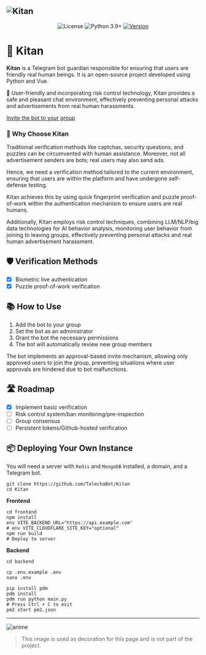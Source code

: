 ![Kitan](https://github.com/TelechaBot/Kitan/blob/main/.github/project_cover.webp?raw=true)
---
<p align="center">
  <img alt="License" src="https://img.shields.io/badge/LICENSE-Apache%202.0-blue.svg" />
  <img src="https://img.shields.io/badge/Python-3.9%2B-green.svg" alt="Python 3.9+" />
  <a href="https://github.com/TelechaBot/Kitan/releases"><img src="https://img.shields.io/github/v/release/TelechaBot/Kitan?style=plastic" alt="Version" ></a>
</p>

# 🌟 Kitan

**Kitan** is a Telegram bot guardian responsible for ensuring that users are friendly real human beings. It is an
open-source project developed using Python and Vue.

👋 User-friendly and incorporating risk control technology, Kitan provides a safe and pleasant chat environment,
effectively preventing personal attacks and advertisements from real human harassments.

[Invite the bot to your group](https://t.me/SmartVerifyBot?startgroup&admin=can_invite_users+restrict_members+delete_messages)

### 🚀 Why Choose Kitan

Traditional verification methods like captchas, security questions, and puzzles can be circumvented with human
assistance. Moreover, not all advertisement senders are bots; real users may also send ads.

Hence, we need a verification method tailored to the current environment, ensuring that users are within the platform
and have undergone self-defense testing.

Kitan achieves this by using quick fingerprint verification and puzzle proof-of-work within the authentication mechanism
to ensure users are real humans.

Additionally, Kitan employs risk control techniques, combining LLM/NLP/big data technologies for AI behavior analysis,
monitoring user behavior from joining to leaving groups, effectively preventing personal attacks and real human
advertisement harassment.

## 🛡️ Verification Methods

- [x] Biometric live authentication
- [x] Puzzle proof-of-work verification

## 📚 How to Use

1. Add the bot to your group
2. Set the bot as an administrator
3. Grant the bot the necessary permissions
4. The bot will automatically review new group members

The bot implements an approval-based invite mechanism, allowing only approved users to join the group, preventing
situations where user approvals are hindered due to bot malfunctions.

## 🛣️ Roadmap

- [x] Implement basic verification
- [ ] Risk control system/ban monitoring/pre-inspection
- [ ] Group consensus
- [ ] Persistent tokens/Github-hosted verification

## 📦 Deploying Your Own Instance

You will need a server with `Redis` and `MongoDB` installed, a domain, and a Telegram bot.

```shell
git clone https://github.com/TelechaBot/Kitan
cd Kitan
```

**Frontend**

```shell
cd frontend
npm install
env VITE_BACKEND_URL="https://api.example.com"
# env VITE_CLOUDFLARE_SITE_KEY="optional"
npm run build
# Deploy to server
```

**Backend**

```shell
cd backend

cp .env.example .env
nano .env

pip install pdm
pdm install
pdm run python main.py
# Press Ctrl + C to exit
pm2 start pm2.json
```

---
![anime](https://github.com/TelechaBot/Kitan/blob/main/.github/anime.webp?raw=true)
> This image is used as decoration for this page and is not part of the project.